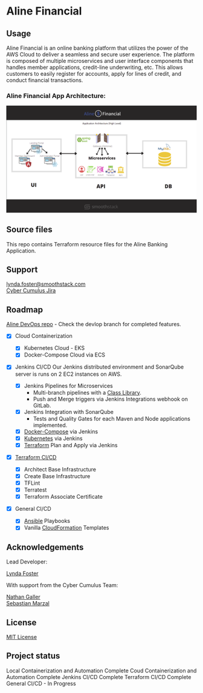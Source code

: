 # Aline Financial

## Usage

Aline Financial is an online banking platform that utilizes the power of the AWS Cloud to deliver a seamless and secure user experience. The platform is composed of multiple microservices and user interface components that handles member applications, credit-line underwriting, etc. This allows customers to easily register for accounts, apply for lines of credit, and conduct financial transactions. 

### Aline Financial App Architecture:

![logo](diagram.png)

## Source files
This repo contains Terraform resource files for the Aline Banking Application. 

## Support

lynda.foster@smoothstack.com<br>
[Cyber Cumulus Jira](https://cyber-cumulus-smoothstack.atlassian.net/jira/software/projects/CC/boards/1)

## Roadmap

[Aline DevOps repo](https://git1.smoothstack.com/cohorts/2022/organizations/cyber-cumulus/lynda-foster/aws-cicd) - Check the devlop branch for completed features.

- [x] Cloud Containerization

    - [x] Kubernetes Cloud - EKS
    - [x] Docker-Compose Cloud via ECS

- [x] Jenkins CI/CD
Our Jenkins distributed environment and SonarQube server is runs on 2 EC2 instances on AWS.  
    - [x] Jenkins Pipelines for Microservices
        - Multi-branch pipelines with a [Class Library](https://git1.smoothstack.com/cohorts/2022/organizations/cyber-cumulus/lynda-foster/lib-aline).
        - Push and Merge triggers via Jenkins Integrations webhook on GitLab. 
    - [x] Jenkins Integration with SonarQube
        - Tests and Quality Gates for each Maven and Node applications implemented. 
    - [x] [Docker-Compose](https://git1.smoothstack.com/cohorts/2022/organizations/cyber-cumulus/lynda-foster/dev-coud-cicd) via Jenkins
    - [x] [Kubernetes](https://git1.smoothstack.com/cohorts/2022/organizations/cyber-cumulus/lynda-foster/dev-coud-cicd) via Jenkins
    - [x] [Terraform](https://git1.smoothstack.com/cohorts/2022/organizations/cyber-cumulus/lynda-foster/dev-infra) Plan and Apply via Jenkins

- [x] [Terraform CI/CD](https://git1.smoothstack.com/cohorts/2022/organizations/cyber-cumulus/lynda-foster/dev-infra)
    - [x] Architect Base Infrastructure
    - [x] Create Base Infrastructure
    - [x] TFLint
    - [x] Terratest
    - [x] Terraform Associate Certificate

- [x] General CI/CD
    - [x] [Ansible](https://git1.smoothstack.com/cohorts/2022/organizations/cyber-cumulus/lynda-foster/dev-infra) Playbooks
    - [x] Vanilla [CloudFormation](https://git1.smoothstack.com/cohorts/2022/organizations/cyber-cumulus/lynda-foster/dev-infra) Templates
 
## Acknowledgements
Lead Developer:

[Lynda Foster](https://git1.smoothstack.com/lynda.foster)

With support from the Cyber Cumulus Team:

[Nathan Galler](https://git1.smoothstack.com/nathan.galler)<br>
[Sebastian Marzal](https://git1.smoothstack.com/sebastian.marzal)

## License
[MIT License](LICENSE)

## Project status
Local Containerization and Automation Complete
Coud Containerization and Automation Complete
Jenkins CI/CD Complete
Terraform CI/CD Complete
General CI/CD - In Progress
